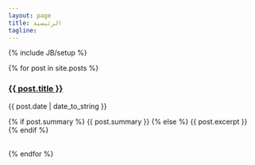 ```yaml
---
layout: page
title: الرئيسية
tagline:
---
```

{% include JB/setup %}
 <div class="posts">
    {% for post in site.posts %}
      <div class="post py3">
        <a href="{{ post.url | prepend: site.baseurl }}" class="post-link"><h3 class="h1 post-title">{{ post.title }}</h3></a>
		 <p class="post-meta">{{ post.date | date_to_string }}</p>
         <p class="post-summary">
          {% if post.summary %}
            {{ post.summary }}
          {% else %}
            {{ post.excerpt }}
          {% endif %}
        </p>
		<br/>
      </div>
    {% endfor %}
  </div>
